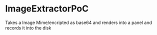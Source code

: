 # ImageExtractorPoC
Takes a Image Mime/encripted as base64 and renders into a panel and records it into the disk
